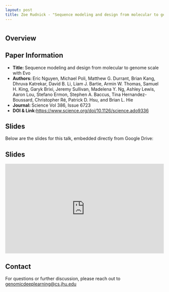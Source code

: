 ```yaml
---
layout: post
title: Zoe Rudnick - "Sequence modeling and design from molecular to genome scale with Evo" (Nguyen et al.)
---
```

<h1></h1>

<h2>Overview</h2>
<p>
</p>

<h2>Paper Information</h2>
<ul>
  <li><strong>Title: </strong>Sequence modeling and design from molecular to genome scale with Evo</li>
  <li><strong>Authors: </strong>Eric Nguyen, Michael Poli, Matthew G. Durrant, Brian Kang, Dhruva Katrekar, David B. Li, Liam J. Bartie, Armin W. Thomas, Samuel H. King, Garyk Brixi, Jeremy Sullivan, Madelena Y. Ng, Ashley Lewis, Aaron Lou, Stefano Ermon, Stephen A. Baccus, Tina Hernandez-Boussard, Christopher Ré, Patrick D. Hsu, and Brian L. Hie</li>
  <li><strong>Journal: </strong>Science Vol 386, Issue 6723</li>
  <li><strong>DOI & Link:</strong><a href="https://www.science.org/doi/10.1126/science.ado9336" target="_blank">https://www.science.org/doi/10.1126/science.ado9336</a></li>
</ul>

<h2>Slides</h2>
<p>Below are the slides for this talk, embedded directly from Google Drive:</p>
<h2>Slides</h2>
<div class="iframe-container" style="position: relative; padding-bottom: 56.25%; height: 0; overflow: hidden;">
  <iframe
    src="https://drive.google.com/file/d/1gvJ2r2SwAgqPMkyvwexGbLewPmWOJu1n/preview"
    width="100%"
    height="100%"
    style="position: absolute; top: 0; left: 0;"
    frameborder="0"
    allowfullscreen>
  </iframe>
</div>


<h2>Contact</h2>
<p>
  For questions or further discussion, please reach out to <a href="genomicdeeplearning@cs.jhu.edu">genomicdeeplearning@cs.jhu.edu</a>
</p>
